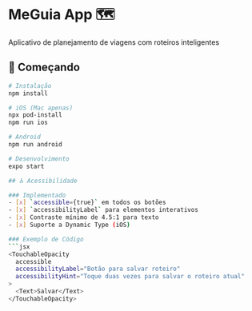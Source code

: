 # MeGuia App 🗺️

Aplicativo de planejamento de viagens com roteiros inteligentes

## 🚀 Começando

```bash
# Instalação
npm install

# iOS (Mac apenas)
npx pod-install
npm run ios

# Android
npm run android

# Desenvolvimento
expo start

## ♿ Acessibilidade

### Implementado
- [x] `accessible={true}` em todos os botões
- [x] `accessibilityLabel` para elementos interativos
- [x] Contraste mínimo de 4.5:1 para texto
- [x] Suporte a Dynamic Type (iOS)

### Exemplo de Código
```jsx
<TouchableOpacity
  accessible
  accessibilityLabel="Botão para salvar roteiro"
  accessibilityHint="Toque duas vezes para salvar o roteiro atual"
>
  <Text>Salvar</Text>
</TouchableOpacity>